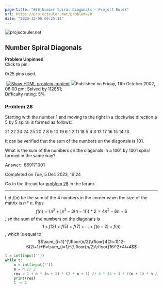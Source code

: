 ```yaml
---
page-title: "#28 Number Spiral Diagonals - Project Euler"
url: https://projecteuler.net/problem=28
date: "2023-12-06 00:25:11"
---
```

![projecteuler.net](https://projecteuler.net/images/clipart/print_page_logo.png)

## Number Spiral Diagonals

**Problem Unpinned**  
Click to pin.

0/25 pins used.

 [![](https://projecteuler.net/images/icons/file_html.png "Show HTML problem content")](https://projecteuler.net/minimal=28) ![](https://projecteuler.net/images/icons/info.png)Published on Friday, 11th October 2002, 06:00 pm; Solved by 112851;  
Difficulty rating: 5%

### Problem 28

Starting with the number 1 and moving to the right in a clockwise direction a 5 by 5 spiral is formed as follows:

21  22 23 24  25 
20  7   8    9   10
19  6   1     2    11
18  5   4    3    12
17  16 15  14   13 

It can be verified that the sum of the numbers on the diagonals is 101.

What is the sum of the numbers on the diagonals in a 1001 by 1001 spiral formed in the same way?

  

Answer:  669171001

Completed on Tue, 5 Dec 2023, 16:24

Go to the thread for [problem 28](https://projecteuler.net/thread=28) in the forum.

---

Let $f(n)$ be the sum of the 4 numbers in the corner when the size of the matrix is $n * n$, thus $$f(n)=\{n^2 + [n^2 - 3(n - 1)]\} * 2=4n^2-6n+6$$, so the sum of the numbers on the diagonals is $$1+f(3)+f(5)+f(7)+...+f(n-2)+f(n)$$, which is equal to $$\sum_{i=1}^{\lfloor{n/2}\rfloor}4(2i+1)^2-6(2i+1)+6=\sum_{i=1}^{\lfloor{n/2}\rfloor}16i^2+4i+4$$
```python
t = int(input(''))  
while t:  
    n = int(input(''))  
    n = n // 2  
    res = 1 + n * (n + 1) * (2 * n + 1) // 6 * 16 + 4 * ((n + 1) * n // 2) + 4 * n  
    print(res)  
    t -= 1
```